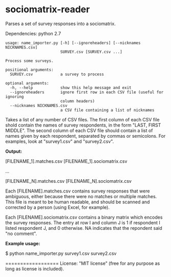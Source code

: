sociomatrix-reader
==================

Parses a set of survey responses into a sociomatrix.

Dependencies: python 2.7

```
usage: name_importer.py [-h] [--ignoreheaders] [--nicknames NICKNAMES.csv]
                        SURVEY.csv [SURVEY.csv ...]

Process some surveys.

positional arguments:
  SURVEY.csv            a survey to process

optional arguments:
  -h, --help            show this help message and exit
  --ignoreheaders       ignore first row in each CSV file (useful for ignoring
                        column headers)
  --nicknames NICKNAMES.csv
                        a CSV file containing a list of nicknames
````

Takes a list of any number of CSV files. The first column of each CSV file shold contain the names of survey respondents, in the form "LAST, FIRST MIDDLE". The second column of each CSV file should contain a list of names given by each respondent, separated by commas or semicolons. For examples, look at "survey1.csv" and "survey2.csv".

**Output:**

[FILENAME_1].matches.csv
[FILENAME_1].sociomatrix.csv

...

[FILENAME_N].matches.csv
[FILENAME_N].sociomatrix.csv

Each [FILENAME].matches.csv contains survey responses that were ambiguous, either because there were no matches or multiple matches. This file is meant to be human readable, and should be scanned and corrected by a person (using Excel, for example).

Each [FILENAME].sociomatrix.csv contains a binary matrix which encodes the survey responses. The entry at row I and column J is 1 if respondent I listed respondent J, and 0 otherwise.	NA indicates that the repondent said "no comment".

**Example usage:**

$ python name_importer.py survey1.csv survey2.csv

==================
License: "MIT license" (free for any purpose as long as license is included).